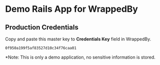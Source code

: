 # Demo Rails App for WrappedBy

## Production Credentials

Copy and paste this master key to **Credentials Key** field in WrappedBy.

```
0f950a199f5af83527d10c34f76caa01
```

*Note: This is only a demo application, no sensitive information is stored.
